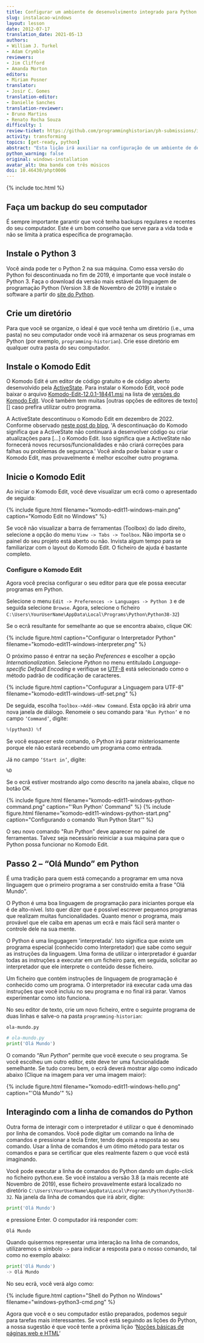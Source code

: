 ```yaml
---
title: Configurar um ambiente de desenvolvimento integrado para Python (Windows)
slug: instalacao-windows
layout: lesson
date: 2012-07-17
translation_date: 2021-05-13
authors:
- William J. Turkel
- Adam Crymble
reviewers:
- Jim Clifford
- Amanda Morton
editors:
- Miriam Posner
translator:
- Josir C. Gomes
translation-editor:
- Danielle Sanches
translation-reviewer:
- Bruno Martins
- Renato Rocha Souza
difficulty: 1
review-ticket: https://github.com/programminghistorian/ph-submissions/issues/323
activity: transforming
topics: [get-ready, python]
abstract: "Esta lição irá auxiliar na configuração de um ambiente de desenvolvimento integrado para o Python num computador com o Sistema Operacional Windows."
python_warning: false
original: windows-installation
avatar_alt: Uma banda com três músicos
doi: 10.46430/phpt0006
---
```


{% include toc.html %}





## Faça um backup do seu computador

É sempre importante garantir que você tenha backups regulares e recentes do seu computador. Este é um bom conselho que serve para a vida toda e não se limita à pratica específica de programação.

## Instale o Python 3

Você ainda pode ter o Python 2 na sua máquina. Como essa versão do Python foi descontinuada no fim de 2019, é importante que você instale o Python 3. Faça o download da versão mais estável da linguagem de programação Python (Version 3.8 de Novembro de 2019) e instale o software a partir do [site do Python][].

## Crie um diretório

Para que você se organize, o ideal é que você tenha um diretório (i.e., uma pasta) no seu computador onde você irá armazenar os seus programas em Python (por exemplo, `programming-historian`). Crie esse diretório em qualquer outra pasta do seu computador.

## Instale o Komodo Edit

O Komodo Edit é um editor de código gratuito e de código aberto desenvolvido pela [ActiveState](https://www.activestate.com/). Para instalar o Komodo Edit, você pode baixar o arquivo [Komodo-Edit-12.0.1-18441.msi](https://downloads.activestate.com/Komodo/releases/12.0.1/Komodo-Edit-12.0.1-18441.msi) na lista de [versões do Komodo Edit](https://downloads.activestate.com/Komodo/releases/12.0.1/). Você também tem muitas [outras opções de editores de texto][] caso prefira utilizar outro programa.

<div class="alert alert-warning">
A ActiveState descontinuou o Komodo Edit em dezembro de 2022. Conforme observado <a href='https://www.activestate.com/blog/activestate-komodo-ide-now-open-source/'>neste post do blog</a>, 'A descontinuação do Komodo significa que a ActiveState não continuará a desenvolver código ou criar atualizações para [...] o Komodo Edit. Isso significa que a ActiveState não fornecerá novos recursos/funcionalidades e não criará correções para falhas ou problemas de segurança.' Você ainda pode baixar e usar o Komodo Edit, mas provavelmente é melhor escolher outro programa.
</div>


## Inicie o Komodo Edit

Ao iniciar o Komodo Edit, você deve visualizar um ecrã como o apresentado de seguida:

{% include figure.html filename="komodo-edit11-windows-main.png" caption="Komodo Edit no Windows" %}

Se você não visualizar a barra de ferramentas (Toolbox) do lado direito, selecione a opção do menu `View -> Tabs -> Toolbox`. Não importa se o painel do seu projeto está aberto ou não. Invista algum tempo para se familiarizar com o layout do Komodo Edit. O ficheiro de ajuda é bastante completo. 

### Configure o Komodo Edit

Agora você precisa configurar o seu editor para que ele possa executar programas em Python.

Selecione o menu `Edit -> Preferences -> Languages -> Python 3` e de seguida selecione `Browse`. Agora, selecione o ficheiro `C:\Users\YourUserName\AppData\Local\Programs\Python\Python38-32`)

Se o ecrã resultante for semelhante ao que se encontra abaixo, clique OK:

{% include figure.html caption="Configurar o Interpretador Python" filename="komodo-edit11-windows-interpreter.png" %}

O próximo passo é entrar na seção *Preferences* e escolher a opção *Internationalization*. Selecione *Python* no menu entitulado *Language-specific Default Encoding* e verifique se [UTF-8][] está selecionado como o método padrão de codificação de caracteres.

{% include figure.html caption="Confugurar a Linguagem para UTF-8" filename="komodo-edit11-windows-utf-set.png" %}

De seguida, escolha `Toolbox->Add->New Command`. Esta opção irá abrir uma nova janela de diálogo. Renomeie o seu comando para `‘Run Python’` e no campo `‘Command’`, digite:

``` python
%(python3) %f
```

Se você esquecer este comando, o Python irá parar misteriosamente porque ele não estará recebendo um programa como entrada.

Já no campo `‘Start in’`, digite:

`%D`

Se o ecrã estiver mostrando algo como descrito na janela abaixo, clique no botão OK.

{% include figure.html filename="komodo-edit11-windows-python-command.png" caption="'Run Python' Command" %}
{% include figure.html filename="komodo-edit11-windows-python-start.png" caption="Configurando o comando 'Run Python Start'" %}

O seu novo comando "Run Python" deve aparecer no painel de ferramentas. Talvez seja necessário reiniciar a sua máquina para que o Python possa funcionar no Komodo Edit.

## Passo 2 – “Olá Mundo” em Python

É uma tradição para quem está começando a programar em uma nova linguagem que o primeiro programa a ser construído emita a frase "Olá Mundo". 

O Python é uma boa linguagem de programação para iniciantes porque ela é de alto-nível.
Isto quer dizer que é possível escrever pequenos programas que realizam muitas funcionalidades. 
Quanto menor o programa, mais provável que ele caiba em apenas um ecrã e mais fácil será manter o controle dele na sua mente.

O Python é uma lingugagem 'interpretada'. Isto significa que existe um programa especial (conhecido como Interpretador) que sabe como seguir as instruções da linguagem. Uma forma de utilizar o interpretador é guardar todas as instruções a executar em um ficheiro para, em seguida, solicitar ao interpretador que ele interprete o conteúdo desse ficheiro.  

Um ficheiro que contém instruções de linguagem de programação é conhecido como um programa. O interpretador irá executar cada uma das instruções que você incluiu no seu programa e no final irá parar. Vamos experimentar como isto funciona.

No seu editor de texto, crie um novo ficheiro, entre o seguinte programa de duas linhas e salve-o na pasta `programming-historian`:
 
`ola-mundo.py`

``` python
# ola-mundo.py
print('Olá Mundo')
```

O comando “*Run Python*” permite que você execute o seu programa.
Se você escolheu um outro editor, este deve ter uma funcionalidade semelhante.
Se tudo correu bem, o ecrã deverá mostrar algo como indicado abaixo (Clique na imagem para ver uma imagem maior):

{% include figure.html filename="komodo-edit11-windows-hello.png" caption="'Olá Mundo'" %}

## Interagindo com a linha de comandos do Python

Outra forma de interagir com o interpretador é utilizar o que é denominado por linha de comandos.
Você pode digitar um comando na linha de comandos e pressionar a tecla Enter, tendo depois a resposta ao seu comando.
Usar a linha de comandos é um ótimo método para testar os comandos e para se certificar que eles realmente fazem o que você está imaginando.

Você pode executar a linha de comandos do Python dando um duplo-click no ficheiro python.exe.
Se você instalou a versão 3.8 (a mais recente até Novembro de 2019), esse ficheiro provavelmente estará localizado no diretório `C:\Users\YourUserName\AppData\Local\Programs\Python\Python38-32`. Na janela da linha de comandos que irá abrir, digite:

``` python
print('Olá Mundo')
```
e pressione Enter. O computador irá responder com:

``` python
Olá Mundo
```

Quando quisermos representar uma interação na linha de comandos, utilizaremos o símbolo `->` para indicar a resposta para o nosso comando, tal como no exemplo abaixo:

``` python
print('Olá Mundo')
-> Olá Mundo
```

No seu ecrã, você verá algo como:

{% include figure.html caption="Shell do Python no Windows" filename="windows-python3-cmd.png" %}

Agora que você e o seu computador estão preparados, podemos seguir para tarefas mais interessantes. Se você está seguindo as lições do Python, a nossa sugestão é que você tente a próxima lição ‘[Noções básicas de páginas web e HTML][]‘

  [site do Python]: https://www.python.org/downloads/windows/
  [outros editores]: https://wiki.python.org/moin/PythonEditors/
  [UTF-8]: https://pt.wikipedia.org/wiki/UTF-8
  [Noções básicas de páginas web e HTML]: nocoes-basicas-paginas-web-html
